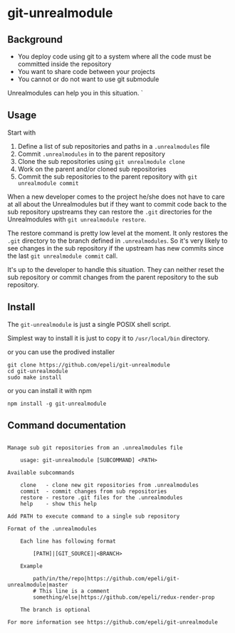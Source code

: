 
# git-unrealmodule

## Background

- You deploy code using git to a system where all the code must be committed inside the repository
- You want to share code between your projects
- You cannot or do not want to use git submodule

Unrealmodules can help you in this situation. `

## Usage

Start with

1. Define a list of sub repositories and paths in a `.unrealmodules` file
2. Commit `.unrealmodules` in to the parent repository
3. Clone the sub repositories using `git unrealmodule clone`
4. Work on the parent and/or cloned sub repositories
5. Commit the sub repositories to the parent repository with `git unrealmodule commit`

When a new developer comes to the project he/she does not have to care at all about
the Unrealmodules but if they want to commit code back to the sub repository upstreams
they can restore the `.git` directories for the Unrealmodules with `git unrealmodule restore`.

The restore command is pretty low level at the moment.
It only restores the `.git` directory to the branch defined in `.unrealmodules`.
So it's very likely to see changes in the sub repository if the upstream has new commits
since the last `git unrealmodule commit` call.

It's up to the developer to handle this situation. They can neither reset the sub repository
or commit changes from the parent repository to the sub repository.

## Install

The `git-unrealmodule` is just a single POSIX shell script.

Simplest way to install it is just to copy it to `/usr/local/bin` directory.

or you can use the prodived installer

    git clone https://github.com/epeli/git-unrealmodule
    cd git-unrealmodule
    sudo make install

or you can install it with npm

    npm install -g git-unrealmodule


## Command documentation

```

Manage sub git repositories from an .unrealmodules file

    usage: git-unrealmodule [SUBCOMMAND] <PATH>

Available subcommands

    clone   - clone new git repositories from .unrealmodules
    commit  - commit changes from sub repositories
    restore - restore .git files for the .unrealmodules
    help    - show this help

Add PATH to execute command to a single sub repository

Format of the .unrealmodules

    Each line has following format

        [PATH]|[GIT_SOURCE]|<BRANCH>

    Example

        path/in/the/repo|https://github.com/epeli/git-unrealmodule|master
        # This line is a comment
        something/else|https://github.com/epeli/redux-render-prop

    The branch is optional

For more information see https://github.com/epeli/git-unrealmodule

    
```
